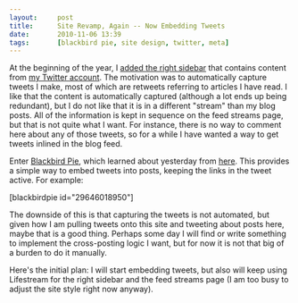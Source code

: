 ```yaml
---
layout:     post
title:      Site Revamp, Again -- Now Embedding Tweets
date:       2010-11-06 13:39
tags:       [blackbird pie, site design, twitter, meta]
---
```


At the beginning of the year, I [added the right
sidebar](/2010/01/site-revamp/) that contains content from [my Twitter
account](https://twitter.com/DavidAlber/). The motivation was to
automatically capture tweets I make, most of which are retweets
referring to articles I have read. I like that the content is
automatically captured (although a lot ends up being redundant), but I
do not like that it is in a different "stream" than my blog posts. All
of the information is kept in sequence on the feed streams page, but
that is not quite what I want. For instance, there is no way to
comment here about any of those tweets, so for a while I have wanted a
way to get tweets inlined in the blog feed.

Enter [Blackbird
Pie](http://wordpress.org/extend/plugins/twitter-blackbird-pie/),
which learned about yesterday from
[here](http://mashable.com/2010/11/05/wordpress-twitter-blackbird-pie/). This
provides a simple way to embed tweets into posts, keeping the links in
the tweet active. For example:

[blackbirdpie id="29646018950"]

The downside of this is that capturing the tweets is not automated,
but given how I am pulling tweets onto this site and tweeting about
posts here, maybe that is a good thing. Perhaps some day I will find
or write something to implement the cross-posting logic I want, but
for now it is not that big of a burden to do it manually.

Here's the initial plan: I will start embedding tweets, but also will
keep using Lifestream for the right sidebar and the feed streams page
(I am too busy to adjust the site style right now anyway).
